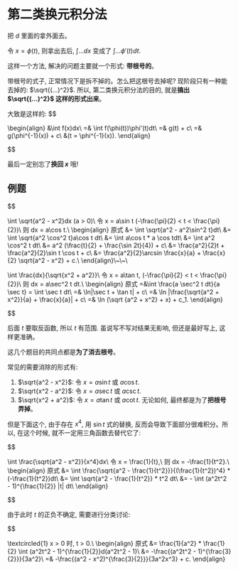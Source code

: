 # 第二类换元积分法
把 $d$ 里面的拿外面去。

令 $x = \phi(t)$, 则拿出去后, $\int ... dx$ 变成了 $\int ... \phi'(t)dt$.

这样一个方法, 解决的问题主要就一个形式: **带根号的**。

带根号的式子, 正常情况下是拆不掉的。怎么把这根号去掉呢? 现阶段只有一种能去掉的: $\sqrt{(...)^2}$. 所以, 第二类换元积分法的目的, 就是**搞出 $\sqrt{(...)^2}$ 这样的形式出来**。

大致是这样的:
$$

\begin{align}
&\int f(x)dx\\
=& \int f(\phi(t))\phi'(t)dt\\
=& g(t) + c\\
=& g(\phi^{-1}(x)) + c\\
&(t = \phi^{-1}(x)).
\end{align}

$$

最后一定别忘了**换回 $x$** 哦!

## 例题
$$

\int \sqrt{a^2 - x^2}dx (a > 0)\\
令 x = a\sin t (-\frac{\pi}{2} < t < \frac{\pi}{2})\\
则 dx = a\cos t.\\
\begin{align}
原式 &= \int \sqrt{a^2 - a^2\sin^2 t}dt\\
&= \int \sqrt{a^2 \cos^2 t}a\cos t dt\\
&= \int a\cos t * a \cos tdt\\
&= \int a^2 \cos^2 t dt\\
&= a^2 (\frac{t}{2} + \frac{\sin 2t}{4}) + c\\
&= \frac{a^2}{2}t + \frac{a^2}{2}\sin t \cos t + c\\
&= \frac{a^2}{2}\arcsin \frac{x}{a} + \frac{x}{2} \sqrt{a^2 - x^2} + c.\\
\end{align}\\~\\~\\


\int \frac{dx}{\sqrt{x^2 + a^2}}\\
令 x = a\tan t, (-\frac{\pi}{2} < t < \frac{\pi}{2})\\
则 dx = a\sec^2 t dt.\\
\begin{align}
原式 =&\int \frac{a \sec^2 t dt}{a \sec t} = \int \sec t dt\\
=& \ln|\sec t + \tan t| + c\\
=& \ln |\frac{\sqrt{a^2 + x^2}}{a} + \frac{x}{a}| + c\\
=& \ln (\sqrt {a^2 + x^2} + x) + c_1.
\end{align}

$$

后面 $t$ 要取反函数, 所以 $t$ 有范围. 虽说写不写对结果无影响, 但还是最好写上, 这样更准确。

这几个题目的共同点都是**为了消去根号**。

常见的需要消除的形式有:
1. $\sqrt{a^2 - x^2}$: 令 $x = a \sin t$ 或 $a \cos t$.
2. $\sqrt{x^2 - a^2}$: 令 $x = a \sec t$ 或 $a \csc t$.
3. $\sqrt{x^2 + a^2}$: 令 $x = a \tan t$ 或 $a \cot t$.
无论如何, 最终都是为了**把根号弄掉**。

但是下面这个, 由于存在 $x^4$, 用 $\sin t$ 式的替换, 反而会导致下面部分很难积分。所以, 在这个时候, 就不一定用三角函数去替代它了:

$$

\int \frac{\sqrt{a^2 - x^2}}{x^4}dx\\
令 x = \frac{1}{t},\\
则 dx = -\frac{1}{t^2}.\\
\begin{align}
原式 &= \int \frac{\sqrt{a^2 - \frac{1}{t^2}}}{(\frac{1}{t^2})^4} * (-\frac{1}{t^2})dt\\
&= \int \sqrt{a^2 - \frac{1}{t^2}} * t^2 dt\\
&= - \int (a^2t^2 - 1)^{\frac{1}{2}} |t| dt\\
\end{align}

$$

由于此时 $t$ 的正负不确定, 需要进行分类讨论:

$$

\textcircled{1} x > 0 时, t > 0.\\
\begin{align}
原式 &= \frac{1}{a^2} * \frac{1}{2} \int (a^2t^2 - 1)^{\frac{1}{2}}d(a^2t^2 - 1)\\
&= -\frac{(a^2t^2 - 1)^{\frac{3}{2}}}{3a^2}\\
=& -\frac{(a^2 - x^2)^{\frac{3}{2}}}{3a^2x^3} + c.
\end{align}